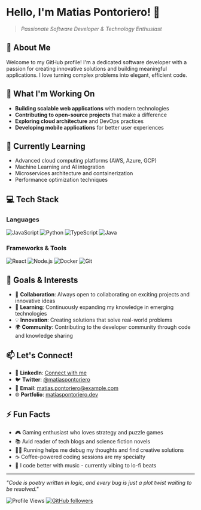 # Hello, I'm Matias Pontoriero! 👋

> *Passionate Software Developer & Technology Enthusiast*

## 🚀 About Me

Welcome to my GitHub profile! I'm a dedicated software developer with a passion for creating innovative solutions and building meaningful applications. I love turning complex problems into elegant, efficient code.

## 🔭 What I'm Working On

- **Building scalable web applications** with modern technologies
- **Contributing to open-source projects** that make a difference
- **Exploring cloud architecture** and DevOps practices
- **Developing mobile applications** for better user experiences

## 🌱 Currently Learning

- Advanced cloud computing platforms (AWS, Azure, GCP)
- Machine Learning and AI integration
- Microservices architecture and containerization
- Performance optimization techniques

## 💻 Tech Stack

### Languages
![JavaScript](https://img.shields.io/badge/-JavaScript-F7DF1E?style=flat-square&logo=javascript&logoColor=black)
![Python](https://img.shields.io/badge/-Python-3776AB?style=flat-square&logo=python&logoColor=white)
![TypeScript](https://img.shields.io/badge/-TypeScript-3178C6?style=flat-square&logo=typescript&logoColor=white)
![Java](https://img.shields.io/badge/-Java-007396?style=flat-square&logo=java&logoColor=white)

### Frameworks & Tools
![React](https://img.shields.io/badge/-React-61DAFB?style=flat-square&logo=react&logoColor=black)
![Node.js](https://img.shields.io/badge/-Node.js-339933?style=flat-square&logo=node.js&logoColor=white)
![Docker](https://img.shields.io/badge/-Docker-2496ED?style=flat-square&logo=docker&logoColor=white)
![Git](https://img.shields.io/badge/-Git-F05032?style=flat-square&logo=git&logoColor=white)

## 🎯 Goals & Interests

- 👯 **Collaboration**: Always open to collaborating on exciting projects and innovative ideas
- 🤔 **Learning**: Continuously expanding my knowledge in emerging technologies
- 💡 **Innovation**: Creating solutions that solve real-world problems
- 🌍 **Community**: Contributing to the developer community through code and knowledge sharing

## 📫 Let's Connect!

- 💼 **LinkedIn**: [Connect with me](https://linkedin.com/in/matiaspontoriero)
- 🐦 **Twitter**: [@matiaspontoriero](https://twitter.com/matiaspontoriero)
- 📧 **Email**: [matias.pontoriero@example.com](mailto:matias.pontoriero@example.com)
- 🌐 **Portfolio**: [matiaspontoriero.dev](https://matiaspontoriero.dev)

## ⚡ Fun Facts

- 🎮 Gaming enthusiast who loves strategy and puzzle games
- 📚 Avid reader of tech blogs and science fiction novels
- 🏃‍♂️ Running helps me debug my thoughts and find creative solutions
- ☕ Coffee-powered coding sessions are my specialty
- 🎵 I code better with music - currently vibing to lo-fi beats

---

*"Code is poetry written in logic, and every bug is just a plot twist waiting to be resolved."*

![Profile Views](https://komarev.com/ghpvc/?username=matiaspontoriero&color=blue&style=flat-square)
[![GitHub followers](https://img.shields.io/github/followers/matiaspontoriero?label=Follow&style=social)](https://github.com/matiaspontoriero)